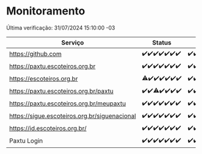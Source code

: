 # Monitoramento

Última verificação: 31/07/2024 15:10:00 -03

|Serviço|Status|Últimas 24h|
|---|---|---|
|https://github.com|<span title="2024-07-24: OK=24">✔️</span><span title="2024-07-25: OK=24">✔️</span><span title="2024-07-26: OK=24">✔️</span><span title="2024-07-27: OK=24">✔️</span><span title="2024-07-28: OK=23">✔️</span><span title="2024-07-29: OK=24">✔️</span><span title="2024-07-30: OK=19">✔️</span>|<span title="30/07/2024 16:06:00 -03 : 200">✔️</span><span title="30/07/2024 17:08:00 -03 : 200">✔️</span><span title="30/07/2024 18:07:00 -03 : 200">✔️</span><span title="30/07/2024 19:04:00 -03 : 200">✔️</span><span title="30/07/2024 20:06:00 -03 : 200">✔️</span><span title="30/07/2024 21:28:00 -03 : 200">✔️</span><span title="30/07/2024 22:35:00 -03 : 200">✔️</span><span title="30/07/2024 23:10:00 -03 : 200">✔️</span><span title="31/07/2024 00:09:00 -03 : 200">✔️</span><span title="31/07/2024 01:07:00 -03 : 200">✔️</span><span title="31/07/2024 02:07:00 -03 : 200">✔️</span><span title="31/07/2024 03:08:00 -03 : 200">✔️</span><span title="31/07/2024 04:05:00 -03 : 200">✔️</span><span title="31/07/2024 05:09:00 -03 : 200">✔️</span><span title="31/07/2024 06:09:00 -03 : 200">✔️</span><span title="31/07/2024 07:06:00 -03 : 200">✔️</span><span title="31/07/2024 08:05:00 -03 : 200">✔️</span><span title="31/07/2024 09:13:00 -03 : 200">✔️</span><span title="31/07/2024 10:11:00 -03 : 200">✔️</span><span title="31/07/2024 11:08:00 -03 : 200">✔️</span><span title="31/07/2024 12:06:00 -03 : 200">✔️</span><span title="31/07/2024 13:08:00 -03 : 200">✔️</span><span title="31/07/2024 14:06:00 -03 : 200">✔️</span><span title="31/07/2024 15:10:00 -03 : 200">✔️</span>|
|https://paxtu.escoteiros.org.br|<span title="2024-07-24: OK=24">✔️</span><span title="2024-07-25: OK=24">✔️</span><span title="2024-07-26: OK=24">✔️</span><span title="2024-07-27: OK=24">✔️</span><span title="2024-07-28: OK=23">✔️</span><span title="2024-07-29: OK=24">✔️</span><span title="2024-07-30: OK=19">✔️</span>|<span title="30/07/2024 16:06:00 -03 : 200">✔️</span><span title="30/07/2024 17:08:00 -03 : 200">✔️</span><span title="30/07/2024 18:07:00 -03 : 200">✔️</span><span title="30/07/2024 19:04:00 -03 : 200">✔️</span><span title="30/07/2024 20:06:00 -03 : 200">✔️</span><span title="30/07/2024 21:28:00 -03 : 200">✔️</span><span title="30/07/2024 22:35:00 -03 : 200">✔️</span><span title="30/07/2024 23:10:00 -03 : 200">✔️</span><span title="31/07/2024 00:09:00 -03 : 200">✔️</span><span title="31/07/2024 01:07:00 -03 : 200">✔️</span><span title="31/07/2024 02:07:00 -03 : 200">✔️</span><span title="31/07/2024 03:08:00 -03 : 200">✔️</span><span title="31/07/2024 04:05:00 -03 : 200">✔️</span><span title="31/07/2024 05:09:00 -03 : 200">✔️</span><span title="31/07/2024 06:09:00 -03 : 200">✔️</span><span title="31/07/2024 07:06:00 -03 : 200">✔️</span><span title="31/07/2024 08:05:00 -03 : 200">✔️</span><span title="31/07/2024 09:13:00 -03 : 200">✔️</span><span title="31/07/2024 10:11:00 -03 : 0">❌</span><span title="31/07/2024 11:08:00 -03 : 200">✔️</span><span title="31/07/2024 12:06:00 -03 : 200">✔️</span><span title="31/07/2024 13:08:00 -03 : 200">✔️</span><span title="31/07/2024 14:06:00 -03 : 200">✔️</span><span title="31/07/2024 15:10:00 -03 : 200">✔️</span>|
|https://escoteiros.org.br|<span title="2024-07-24: OK=22, Falhas=2">⚠️</span><span title="2024-07-25: OK=24">✔️</span><span title="2024-07-26: OK=24">✔️</span><span title="2024-07-27: OK=24">✔️</span><span title="2024-07-28: OK=23">✔️</span><span title="2024-07-29: OK=24">✔️</span><span title="2024-07-30: OK=19">✔️</span>|<span title="30/07/2024 16:06:00 -03 : 200">✔️</span><span title="30/07/2024 17:08:00 -03 : 200">✔️</span><span title="30/07/2024 18:07:00 -03 : 200">✔️</span><span title="30/07/2024 19:04:00 -03 : 200">✔️</span><span title="30/07/2024 20:06:00 -03 : 200">✔️</span><span title="30/07/2024 21:28:00 -03 : 200">✔️</span><span title="30/07/2024 22:35:00 -03 : 200">✔️</span><span title="30/07/2024 23:10:00 -03 : 200">✔️</span><span title="31/07/2024 00:09:00 -03 : 200">✔️</span><span title="31/07/2024 01:07:00 -03 : 200">✔️</span><span title="31/07/2024 02:07:00 -03 : 200">✔️</span><span title="31/07/2024 03:08:00 -03 : 200">✔️</span><span title="31/07/2024 04:05:00 -03 : 200">✔️</span><span title="31/07/2024 05:09:00 -03 : 200">✔️</span><span title="31/07/2024 06:09:00 -03 : 200">✔️</span><span title="31/07/2024 07:06:00 -03 : 200">✔️</span><span title="31/07/2024 08:05:00 -03 : 200">✔️</span><span title="31/07/2024 09:13:00 -03 : 200">✔️</span><span title="31/07/2024 10:11:00 -03 : 200">✔️</span><span title="31/07/2024 11:08:00 -03 : 200">✔️</span><span title="31/07/2024 12:06:00 -03 : 200">✔️</span><span title="31/07/2024 13:08:00 -03 : 200">✔️</span><span title="31/07/2024 14:06:00 -03 : 200">✔️</span><span title="31/07/2024 15:10:00 -03 : 200">✔️</span>|
|https://paxtu.escoteiros.org.br/paxtu|<span title="2024-07-24: OK=24">✔️</span><span title="2024-07-25: OK=24">✔️</span><span title="2024-07-26: OK=23, Falhas=1">⚠️</span><span title="2024-07-27: OK=24">✔️</span><span title="2024-07-28: OK=23">✔️</span><span title="2024-07-29: OK=24">✔️</span><span title="2024-07-30: OK=19">✔️</span>|<span title="30/07/2024 16:06:00 -03 : 200">✔️</span><span title="30/07/2024 17:08:00 -03 : 200">✔️</span><span title="30/07/2024 18:07:00 -03 : 200">✔️</span><span title="30/07/2024 19:04:00 -03 : 200">✔️</span><span title="30/07/2024 20:06:00 -03 : 200">✔️</span><span title="30/07/2024 21:28:00 -03 : 200">✔️</span><span title="30/07/2024 22:35:00 -03 : 200">✔️</span><span title="30/07/2024 23:10:00 -03 : 200">✔️</span><span title="31/07/2024 00:09:00 -03 : 200">✔️</span><span title="31/07/2024 01:07:00 -03 : 200">✔️</span><span title="31/07/2024 02:07:00 -03 : 200">✔️</span><span title="31/07/2024 03:08:00 -03 : 200">✔️</span><span title="31/07/2024 04:05:00 -03 : 200">✔️</span><span title="31/07/2024 05:09:00 -03 : 200">✔️</span><span title="31/07/2024 06:09:00 -03 : 200">✔️</span><span title="31/07/2024 07:06:00 -03 : 200">✔️</span><span title="31/07/2024 08:06:00 -03 : 200">✔️</span><span title="31/07/2024 09:13:00 -03 : 200">✔️</span><span title="31/07/2024 10:11:00 -03 : 0">❌</span><span title="31/07/2024 11:08:00 -03 : 200">✔️</span><span title="31/07/2024 12:06:00 -03 : 200">✔️</span><span title="31/07/2024 13:08:00 -03 : 200">✔️</span><span title="31/07/2024 14:07:00 -03 : 200">✔️</span><span title="31/07/2024 15:10:00 -03 : 200">✔️</span>|
|https://paxtu.escoteiros.org.br/meupaxtu|<span title="2024-07-24: OK=24">✔️</span><span title="2024-07-25: OK=24">✔️</span><span title="2024-07-26: OK=24">✔️</span><span title="2024-07-27: OK=24">✔️</span><span title="2024-07-28: OK=23">✔️</span><span title="2024-07-29: OK=24">✔️</span><span title="2024-07-30: OK=19">✔️</span>|<span title="30/07/2024 16:06:00 -03 : 200">✔️</span><span title="30/07/2024 17:08:00 -03 : 200">✔️</span><span title="30/07/2024 18:07:00 -03 : 200">✔️</span><span title="30/07/2024 19:04:00 -03 : 200">✔️</span><span title="30/07/2024 20:06:00 -03 : 200">✔️</span><span title="30/07/2024 21:28:00 -03 : 200">✔️</span><span title="30/07/2024 22:35:00 -03 : 200">✔️</span><span title="30/07/2024 23:10:00 -03 : 200">✔️</span><span title="31/07/2024 00:09:00 -03 : 200">✔️</span><span title="31/07/2024 01:07:00 -03 : 200">✔️</span><span title="31/07/2024 02:07:00 -03 : 200">✔️</span><span title="31/07/2024 03:08:00 -03 : 200">✔️</span><span title="31/07/2024 04:05:00 -03 : 200">✔️</span><span title="31/07/2024 05:09:00 -03 : 200">✔️</span><span title="31/07/2024 06:09:00 -03 : 200">✔️</span><span title="31/07/2024 07:06:00 -03 : 200">✔️</span><span title="31/07/2024 08:06:00 -03 : 200">✔️</span><span title="31/07/2024 09:13:00 -03 : 200">✔️</span><span title="31/07/2024 10:11:00 -03 : 0">❌</span><span title="31/07/2024 11:08:00 -03 : 200">✔️</span><span title="31/07/2024 12:06:00 -03 : 200">✔️</span><span title="31/07/2024 13:08:00 -03 : 200">✔️</span><span title="31/07/2024 14:07:00 -03 : 200">✔️</span><span title="31/07/2024 15:10:00 -03 : 200">✔️</span>|
|https://sigue.escoteiros.org.br/siguenacional|<span title="2024-07-24: OK=24">✔️</span><span title="2024-07-25: OK=24">✔️</span><span title="2024-07-26: OK=24">✔️</span><span title="2024-07-27: OK=24">✔️</span><span title="2024-07-28: OK=23">✔️</span><span title="2024-07-29: OK=24">✔️</span><span title="2024-07-30: OK=19">✔️</span>|<span title="30/07/2024 16:06:00 -03 : 200">✔️</span><span title="30/07/2024 17:08:00 -03 : 200">✔️</span><span title="30/07/2024 18:07:00 -03 : 200">✔️</span><span title="30/07/2024 19:04:00 -03 : 200">✔️</span><span title="30/07/2024 20:06:00 -03 : 200">✔️</span><span title="30/07/2024 21:28:00 -03 : 200">✔️</span><span title="30/07/2024 22:35:00 -03 : 200">✔️</span><span title="30/07/2024 23:10:00 -03 : 200">✔️</span><span title="31/07/2024 00:09:00 -03 : 200">✔️</span><span title="31/07/2024 01:07:00 -03 : 200">✔️</span><span title="31/07/2024 02:07:00 -03 : 200">✔️</span><span title="31/07/2024 03:08:00 -03 : 200">✔️</span><span title="31/07/2024 04:05:00 -03 : 200">✔️</span><span title="31/07/2024 05:09:00 -03 : 200">✔️</span><span title="31/07/2024 06:09:00 -03 : 200">✔️</span><span title="31/07/2024 07:06:00 -03 : 200">✔️</span><span title="31/07/2024 08:06:00 -03 : 200">✔️</span><span title="31/07/2024 09:13:00 -03 : 200">✔️</span><span title="31/07/2024 10:11:00 -03 : 0">❌</span><span title="31/07/2024 11:08:00 -03 : 200">✔️</span><span title="31/07/2024 12:06:00 -03 : 200">✔️</span><span title="31/07/2024 13:08:00 -03 : 200">✔️</span><span title="31/07/2024 14:07:00 -03 : 200">✔️</span><span title="31/07/2024 15:10:00 -03 : 200">✔️</span>|
|https://id.escoteiros.org.br/|<span title="2024-07-24: OK=24">✔️</span><span title="2024-07-25: OK=24">✔️</span><span title="2024-07-26: OK=24">✔️</span><span title="2024-07-27: OK=24">✔️</span><span title="2024-07-28: OK=23">✔️</span><span title="2024-07-29: OK=24">✔️</span><span title="2024-07-30: OK=19">✔️</span>|<span title="30/07/2024 16:06:00 -03 : 200">✔️</span><span title="30/07/2024 17:08:00 -03 : 200">✔️</span><span title="30/07/2024 18:07:00 -03 : 200">✔️</span><span title="30/07/2024 19:04:00 -03 : 200">✔️</span><span title="30/07/2024 20:06:00 -03 : 200">✔️</span><span title="30/07/2024 21:28:00 -03 : 200">✔️</span><span title="30/07/2024 22:35:00 -03 : 200">✔️</span><span title="30/07/2024 23:10:00 -03 : 200">✔️</span><span title="31/07/2024 00:09:00 -03 : 200">✔️</span><span title="31/07/2024 01:07:00 -03 : 200">✔️</span><span title="31/07/2024 02:07:00 -03 : 200">✔️</span><span title="31/07/2024 03:08:00 -03 : 200">✔️</span><span title="31/07/2024 04:05:00 -03 : 200">✔️</span><span title="31/07/2024 05:09:00 -03 : 200">✔️</span><span title="31/07/2024 06:09:00 -03 : 200">✔️</span><span title="31/07/2024 07:06:00 -03 : 200">✔️</span><span title="31/07/2024 08:06:00 -03 : 200">✔️</span><span title="31/07/2024 09:13:00 -03 : 200">✔️</span><span title="31/07/2024 10:11:00 -03 : 200">✔️</span><span title="31/07/2024 11:08:00 -03 : 200">✔️</span><span title="31/07/2024 12:06:00 -03 : 200">✔️</span><span title="31/07/2024 13:08:00 -03 : 200">✔️</span><span title="31/07/2024 14:07:00 -03 : 200">✔️</span><span title="31/07/2024 15:10:00 -03 : 200">✔️</span>|
|Paxtu Login|<span title="2024-07-24: OK=24">✔️</span><span title="2024-07-25: OK=24">✔️</span><span title="2024-07-26: OK=24">✔️</span><span title="2024-07-27: OK=24">✔️</span><span title="2024-07-28: OK=23">✔️</span><span title="2024-07-29: OK=24">✔️</span><span title="2024-07-30: OK=19">✔️</span>|<span title="30/07/2024 16:06:00 -03 : 200">✔️</span><span title="30/07/2024 17:08:00 -03 : 200">✔️</span><span title="30/07/2024 18:07:00 -03 : 200">✔️</span><span title="30/07/2024 19:04:00 -03 : 200">✔️</span><span title="30/07/2024 20:06:00 -03 : 200">✔️</span><span title="30/07/2024 21:28:00 -03 : 200">✔️</span><span title="30/07/2024 22:35:00 -03 : 200">✔️</span><span title="30/07/2024 23:10:00 -03 : 200">✔️</span><span title="31/07/2024 00:09:00 -03 : 200">✔️</span><span title="31/07/2024 01:07:00 -03 : 200">✔️</span><span title="31/07/2024 02:07:00 -03 : 200">✔️</span><span title="31/07/2024 03:08:00 -03 : 200">✔️</span><span title="31/07/2024 04:05:00 -03 : 200">✔️</span><span title="31/07/2024 05:09:00 -03 : 200">✔️</span><span title="31/07/2024 06:09:00 -03 : 200">✔️</span><span title="31/07/2024 07:06:00 -03 : 200">✔️</span><span title="31/07/2024 08:06:00 -03 : 200">✔️</span><span title="31/07/2024 09:13:00 -03 : 200">✔️</span><span title="31/07/2024 10:11:00 -03 : 504">❌</span><span title="31/07/2024 11:08:00 -03 : 200">✔️</span><span title="31/07/2024 12:06:00 -03 : 200">✔️</span><span title="31/07/2024 13:08:00 -03 : 200">✔️</span><span title="31/07/2024 14:07:00 -03 : 200">✔️</span><span title="31/07/2024 15:10:00 -03 : 200">✔️</span>|

